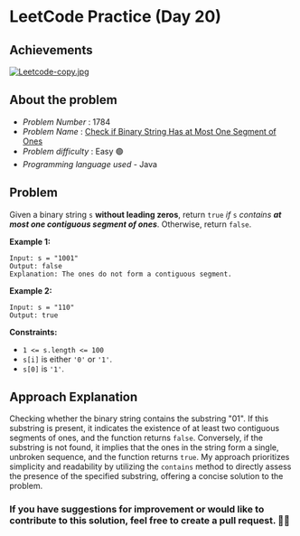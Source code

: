 # LeetCode Practice  (Day 20)

## Achievements

[![Leetcode-copy.jpg](https://i.postimg.cc/s2w0PV0q/Leetcode-copy.jpg)](https://postimg.cc/ns9kptxG)

## About the problem
- *Problem Number* : 1784
- *Problem Name* : [Check if Binary String Has at Most One Segment of Ones](https://leetcode.com/problems/check-if-binary-string-has-at-most-one-segment-of-ones/description/ "https://leetcode.com/problems/check-if-binary-string-has-at-most-one-segment-of-ones/description/")
- *Problem difficulty* : Easy 🟢
- *Programming language used* - Java

## Problem


Given a binary string  `s`  **​​​​​without leading zeros**, return  `true`​​​  _if_ `s` _contains  **at most one contiguous segment of ones**_. Otherwise, return  `false`.

**Example 1:**

```
Input: s = "1001"
Output: false
Explanation: The ones do not form a contiguous segment.
```

**Example 2:**

```
Input: s = "110"
Output: true
```

**Constraints:**

-   `1 <= s.length <= 100`
-   `s[i]`​​​​ is either  `'0'`  or  `'1'`.
-   `s[0]`  is `'1'`.

## Approach Explanation

Checking whether the binary string contains the substring "01". If this substring is present, it indicates the existence of at least two contiguous segments of ones, and the function returns `false`. Conversely, if the substring is not found, it implies that the ones in the string form a single, unbroken sequence, and the function returns `true`. My approach prioritizes simplicity and readability by utilizing the `contains` method to directly assess the presence of the specified substring, offering a concise solution to the problem.

### If you have suggestions for improvement or would like to contribute to this solution, feel free to create a pull request. 🙌😇
